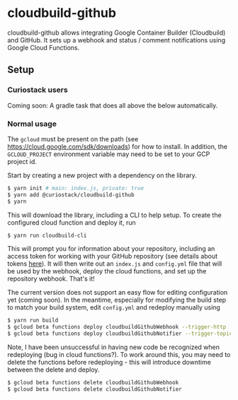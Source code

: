 # cloudbuild-github

cloudbuild-github allows integrating Google Container Builder (Cloudbuild) and GitHub. It sets up a
webhook and status / comment notifications using Google Cloud Functions.

## Setup

### Curiostack users

Coming soon: A gradle task that does all above the below automatically.

### Normal usage

The `gcloud` must be present on the path (see https://cloud.google.com/sdk/downloads) for how to 
install. In addition, the `GCLOUD_PROJECT` environment variable may need to be set to your GCP
project id.

Start by creating a new project with a dependency on the library.

```bash
$ yarn init # main: index.js, private: true
$ yarn add @curiostack/cloudbuild-github
$ yarn
```

This will download the library, including a CLI to help setup. To create the configured cloud function
and deploy it, run

```bash
$ yarn run cloudbuild-cli
```

This will prompt you for information about your repository, including an access token for working with
your GitHub repository (see details about tokens [here](https://help.github.com/articles/creating-a-personal-access-token-for-the-command-line/)).
It will then write out an `index.js` and `config.yml` file that will be used by the webhook, deploy
the cloud functions, and set up the repository webhook. That's it!

The current version does not support an easy flow for editing configuration yet (coming soon). In the
meantime, especially for modifying the build step to match your build system, edit `config.yml` and
redeploy manually using

```bash
$ yarn run build
$ gcloud beta functions deploy cloudbuildGithubWebhook --trigger-http
$ gcloud beta functions deploy cloudbuildGithubNotifier --trigger-topic cloud-builds
```

Note, I have been unsuccessful in having new code be recognized when redeploying (bug in cloud functions?).
To work around this, you may need to delete the functions before redeploying - this will introduce
downtime between the delete and deploy.

```bash
$ gcloud beta functions delete cloudbuildGithubWebhook
$ gcloud beta functions delete cloudbuildGithubNotifier
```
